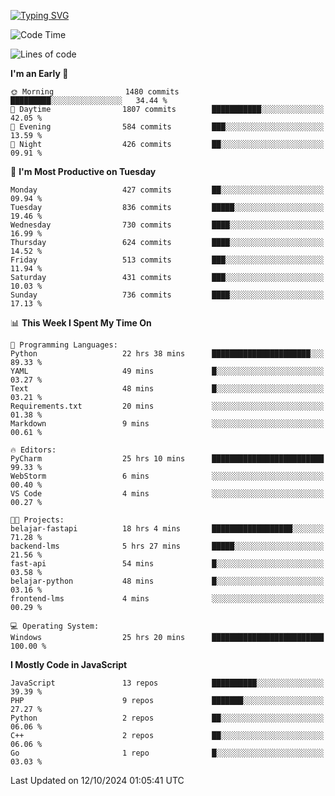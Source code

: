 [![Typing SVG](https://readme-typing-svg.demolab.com?font=Fira+Code&pause=1000&color=F7F7F7&random=false&width=435&lines=Hi+%F0%9F%91%8B%2C+I'm+Rafiu+Sidqi;Junior+Backend+Developer)](https://git.io/typing-svg)
<!--START_SECTION:waka-->
![Code Time](http://img.shields.io/badge/Code%20Time-479%20hrs%2046%20mins-blue)

![Lines of code](https://img.shields.io/badge/From%20Hello%20World%20I%27ve%20Written-2.3%20million%20lines%20of%20code-blue)

**I'm an Early 🐤** 

```text
🌞 Morning                1480 commits        █████████░░░░░░░░░░░░░░░░   34.44 % 
🌆 Daytime                1807 commits        ███████████░░░░░░░░░░░░░░   42.05 % 
🌃 Evening                584 commits         ███░░░░░░░░░░░░░░░░░░░░░░   13.59 % 
🌙 Night                  426 commits         ██░░░░░░░░░░░░░░░░░░░░░░░   09.91 % 
```
📅 **I'm Most Productive on Tuesday** 

```text
Monday                   427 commits         ██░░░░░░░░░░░░░░░░░░░░░░░   09.94 % 
Tuesday                  836 commits         █████░░░░░░░░░░░░░░░░░░░░   19.46 % 
Wednesday                730 commits         ████░░░░░░░░░░░░░░░░░░░░░   16.99 % 
Thursday                 624 commits         ████░░░░░░░░░░░░░░░░░░░░░   14.52 % 
Friday                   513 commits         ███░░░░░░░░░░░░░░░░░░░░░░   11.94 % 
Saturday                 431 commits         ███░░░░░░░░░░░░░░░░░░░░░░   10.03 % 
Sunday                   736 commits         ████░░░░░░░░░░░░░░░░░░░░░   17.13 % 
```


📊 **This Week I Spent My Time On** 

```text
💬 Programming Languages: 
Python                   22 hrs 38 mins      ██████████████████████░░░   89.33 % 
YAML                     49 mins             █░░░░░░░░░░░░░░░░░░░░░░░░   03.27 % 
Text                     48 mins             █░░░░░░░░░░░░░░░░░░░░░░░░   03.21 % 
Requirements.txt         20 mins             ░░░░░░░░░░░░░░░░░░░░░░░░░   01.38 % 
Markdown                 9 mins              ░░░░░░░░░░░░░░░░░░░░░░░░░   00.61 % 

🔥 Editors: 
PyCharm                  25 hrs 10 mins      █████████████████████████   99.33 % 
WebStorm                 6 mins              ░░░░░░░░░░░░░░░░░░░░░░░░░   00.40 % 
VS Code                  4 mins              ░░░░░░░░░░░░░░░░░░░░░░░░░   00.27 % 

🐱‍💻 Projects: 
belajar-fastapi          18 hrs 4 mins       ██████████████████░░░░░░░   71.28 % 
backend-lms              5 hrs 27 mins       █████░░░░░░░░░░░░░░░░░░░░   21.56 % 
fast-api                 54 mins             █░░░░░░░░░░░░░░░░░░░░░░░░   03.58 % 
belajar-python           48 mins             █░░░░░░░░░░░░░░░░░░░░░░░░   03.16 % 
frontend-lms             4 mins              ░░░░░░░░░░░░░░░░░░░░░░░░░   00.29 % 

💻 Operating System: 
Windows                  25 hrs 20 mins      █████████████████████████   100.00 % 
```

**I Mostly Code in JavaScript** 

```text
JavaScript               13 repos            ██████████░░░░░░░░░░░░░░░   39.39 % 
PHP                      9 repos             ███████░░░░░░░░░░░░░░░░░░   27.27 % 
Python                   2 repos             ██░░░░░░░░░░░░░░░░░░░░░░░   06.06 % 
C++                      2 repos             ██░░░░░░░░░░░░░░░░░░░░░░░   06.06 % 
Go                       1 repo              █░░░░░░░░░░░░░░░░░░░░░░░░   03.03 % 
```




 Last Updated on 12/10/2024 01:05:41 UTC
<!--END_SECTION:waka-->
